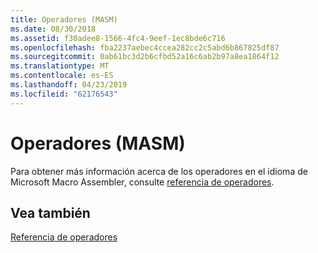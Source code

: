 ```yaml
---
title: Operadores (MASM)
ms.date: 08/30/2018
ms.assetid: f30adee8-1566-4fc4-9eef-1ec8bde6c716
ms.openlocfilehash: fba2237aebec4ccea282cc2c5abd6b867825df87
ms.sourcegitcommit: 0ab61bc3d2b6cfbd52a16c6ab2b97a8ea1864f12
ms.translationtype: MT
ms.contentlocale: es-ES
ms.lasthandoff: 04/23/2019
ms.locfileid: "62176543"
---
```

# <a name="operators-masm"></a>Operadores (MASM)

Para obtener más información acerca de los operadores en el idioma de Microsoft Macro Assembler, consulte [referencia de operadores](../../assembler/masm/operators-reference.md).

## <a name="see-also"></a>Vea también

[Referencia de operadores](../../assembler/masm/operators-reference.md)<br/>